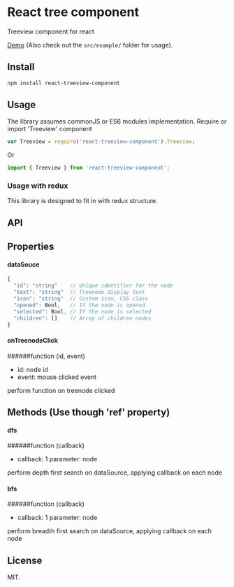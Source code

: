 # React tree component

Treeview component for react

[Demo](http://yjcxy12.github.io/react-treeview-component/) (Also check out the `src/example/` folder for usage).

## Install

```sh
npm install react-treeview-component
```

## Usage

The library assumes commonJS or ES6 modules implementation.
Require or import 'Treeview' component
```javascript
var Treeview = require('react-treeview-component').Treeview;
```
Or
```javascript
import { Treeview } from 'react-treeview-component';
```

### Usage with redux

This library is designed to fit in with redux structure. 

## API

## Properties

#### dataSouce

```javascript
{
  "id": "string"	// Unique identifier for the node
  "text": "string"  // Treenode display text
  "icon": "string"	// Custom icon, CSS class
  "opened": Bool,	// If the node is opened	
  "selected": Bool,	// If the node is selected
  "children": []	// Array of children nodes	
}
```

#### onTreenodeClick

######function (id, event)

- id: node id
- event: mouse clicked event

perform function on treenode clicked

## Methods (Use though 'ref' property)

#### dfs

######function (callback)

- callback: 1 parameter: node

perform depth first search on dataSource, applying callback  on each node

#### bfs

######function (callback)

- callback: 1 parameter: node

perform breadth first search on dataSource, applying callback  on each node

## License

MIT.
